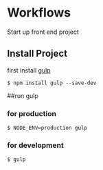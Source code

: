 # Workflows
Start up front end project

## Install Project
first install <a href="http://gulpjs.com/">gulp</a>
```
$ npm install gulp --save-dev
```

##run gulp
### for production
```
$ NODE_ENV=production gulp
```

### for development
```
$ gulp
```